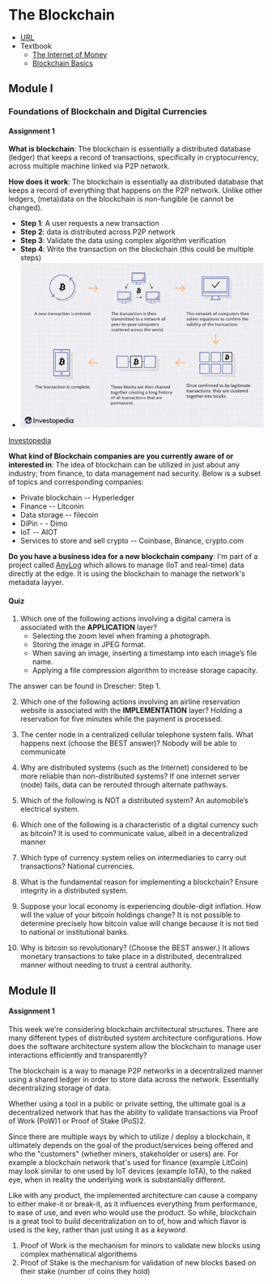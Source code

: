 # The Blockchain
* [URL](https://www.coursera.org/learn/uciblockchain?action=enroll&specialization=uci-blockchainhttps%3A%2F%2Fwww.coursera.org%2Flearn%2Fuciblockchain%3Fspecialization%3Duci-blockchain)
* Textbook 
  * [The Internet of Money](https://www.amazon.com/Internet-Money-Andreas-M-Antonopoulos/dp/194791006X/ref=tmm_pap_swatch_0?_encoding=UTF8&qid=1559232641&sr=8-3)
  * [Blockchain Basics](https://www.amazon.com/Blockchain-Basics-Non-Technical-Introduction-Steps-dp-1484226038/dp/1484226038/ref=mt_paperback?_encoding=UTF8&me=&qid=1559232841https://www.amazon.com/Blockchain-Basics-Non-Technical-Introduction-Steps-dp-1484226038/dp/1484226038/ref=mt_paperback?_encoding=UTF8&me=&qid=1559232841)

## Module I

### Foundations of Blockchain and Digital Currencies

#### Assignment 1 
**What is blockchain**: The blockchain is essentially a distributed database (ledger) that keeps a record of transactions, 
specifically in cryptocurrency, across multiple machine linked via P2P network.  

**How does it work**: The blockchain is essentially aa distributed database that keeps a record of everything that happens
on the P2P network. Unlike other ledgers, (meta)data on the blockchain is non-fungible (ie cannot be changed).    
* **Step 1**: A user requests a new transaction
* **Step 2**: data is distributed across P2P network 
* **Step 3**: Validate the data using complex algorithm verification
* **Step 4**: Write the transaction on the blockchain (this could be multiple steps)
* ![img.png](blockchain_process.png)

[Investopedia](https://www.investopedia.com/terms/b/blockchain.asp)

**What kind of Blockchain companies are you currently aware of or interested in**: The idea of blockchain can be utilized 
in just about any industry; from finance, to data management nad security. Below is a subset of topics and corresponding 
companies: 
* Private blockchain -- Hyperledger 
* Finance -- Litconin
* Data storage -- filecoin
* DiPin - - Dimo
* IoT -- AIOT
* Services to store and sell crypto -- Coinbase, Binance,  crypto.com

**Do you have a business idea for a new blockchain company**: I'm part of a project called [AnyLog](https://anloy.co) which
allows to manage (IoT and real-time) data directly at the edge. It is using the blockchain to manage the network's metadata
layyer.

#### Quiz
1. Which one of the following actions involving a digital camera is associated with the **APPLICATION** layer?
   * Selecting the zoom level when framing a photograph. 
   * Storing the image in JPEG format. 
   * When saving an image, inserting a timestamp into each image’s file name. 
   * Applying a file compression algorithm to increase storage capacity.

The answer can be found in Drescher: Step 1.

2. Which one of the following actions involving an airline reservation website is associated with the **IMPLEMENTATION** layer?
Holding a reservation for five minutes while the payment is processed.

3. The center node in a centralized cellular telephone system fails. What happens next (choose the BEST answer)?
Nobody will be able to communicate

4. Why are distributed systems (such as the Internet) considered to be more reliable than non-distributed systems?
If one internet server (node) fails, data can be rerouted through alternate pathways.

5. Which of the following is NOT a distributed system?
An automobile’s electrical system.

6. Which one of the following is a characteristic of a digital currency such as bitcoin?
It is used to communicate value, albeit in a decentralized manner

7. Which type of currency system relies on intermediaries to carry out transactions? 
National currencies.

8. What is the fundamental reason for implementing a blockchain?
Ensure integrity in a distributed system.

9. Suppose your local economy is experiencing double-digit inflation. How will the value of your bitcoin holdings change?
It is not possible to determine precisely how bitcoin value will change because it is not tied to national or 
institutional banks.

10. Why is bitcoin so revolutionary? (Choose the BEST answer.)
It allows monetary transactions to take place in a distributed, decentralized manner without needing to trust a central authority.


## Module II
#### Assignment 1 
This week we're considering blockchain architectural structures. There are many different types of distributed system 
architecture configurations. How does the software architecture system allow the blockchain to manage user interactions 
efficiently and transparently?  

The blockchain is a way to manage P2P networks in a decentralized manner using a shared ledger in order to store data 
across the network. Essentially decentralizing storage of data. 

Whether using a tool in a public or private setting, the ultimate goal is a decentralized network that has the ability to
validate transactions via Proof of Work (PoW)1 or Proof of Stake (PoS)2.

Since there are multiple ways by which to utilize / deploy a blockchain, it ultimately depends on the goal of the 
product/services being offered and who the "customers" (whether miners, stakeholder or users) are. For example a 
blockchain network that's used for finance (example LitCoin) may look similar to one used by IoT devices (example IoTA), 
to the naked eye, when in reality the underlying work is substantially different.

Like with any product, the implemented architecture can cause a company to either make-it or break-it, as it influences 
everything from performance, to ease of use, and even who would use the product. So while, blockchain is a great tool 
to build decentralization on to of, how and which flavor is used is the key, rather than just using it as a _keyword_.  

1. Proof of Work is the mechanism for minors to validate new blocks using complex mathematical algorithems 
2. Proof of Stake is the mechanism for validation of new blocks based on their stake (number of coins they hold)


